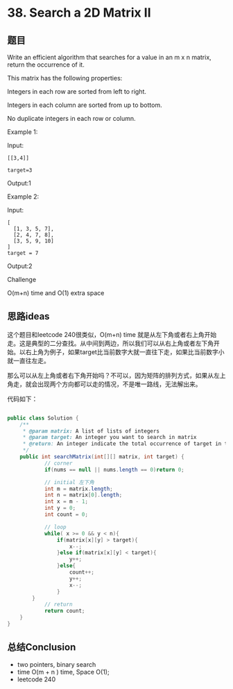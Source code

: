 #  38. Search a 2D Matrix II

## 题目

Write an efficient algorithm that searches for a value in an m x n matrix, return the occurrence of it.

This matrix has the following properties:

Integers in each row are sorted from left to right.

Integers in each column are sorted from up to bottom.

No duplicate integers in each row or column.

Example 1:

Input:

	[[3,4]]

	target=3

Output:1

Example 2:

Input:

    [
      [1, 3, 5, 7],
      [2, 4, 7, 8],
      [3, 5, 9, 10]
    ]
    target = 7

Output:2

Challenge

O(m+n) time and O(1) extra space

## 思路ideas

这个题目和leetcode 240很类似，O(m+n) time 就是从左下角或者右上角开始走。这是典型的二分查找。从中间到两边，所以我们可以从右上角或者左下角开始。以右上角为例子，如果target比当前数字大就一直往下走，如果比当前数字小就一直往左走。

那么可以从左上角或者右下角开始吗？不可以，因为矩阵的排列方式，如果从左上角走，就会出现两个方向都可以走的情况，不是唯一路线，无法解出来。

代码如下：

```java

public class Solution {
    /**
     * @param matrix: A list of lists of integers
     * @param target: An integer you want to search in matrix
     * @return: An integer indicate the total occurrence of target in the given matrix
     */
    public int searchMatrix(int[][] matrix, int target) {
			// corner
			if(nums == null || nums.length == 0)return 0;

			// initial 左下角
			int m = matrix.length;
			int n = matrix[0].length;
			int x = m - 1;
			int y = 0;
			int count = 0;

			// loop
			while( x >= 0 && y < n){
				if(matrix[x][y] > target){
					x--;
				}else if(matrix[x][y] < target){
					y++;
				}else{
					count++;
					y++;
					x--;
				}
		}
			// return
			return count;
    }
}

```


## 总结Conclusion

- two pointers, binary search
- time O(m + n ) time, Space O(1);
- leetcode 240
